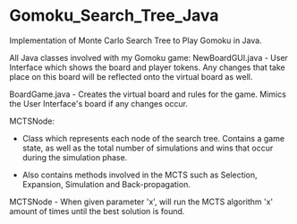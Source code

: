# Gomoku_Search_Tree_Java
Implementation of Monte Carlo Search Tree to Play Gomoku in Java.

All Java classes involved with my Gomoku game:
NewBoardGUI.java - User Interface which shows the board and player tokens. Any changes that take place on this board will be reflected onto the virtual board as well.

BoardGame.java - Creates the virtual board and rules for the game. Mimics the User Interface's board if any changes occur.

MCTSNode:

* Class which represents each node of the search tree. Contains a game state, as well as the total number of simulations and wins that occur during the simulation phase. 

* Also contains methods involved in the MCTS such as Selection, Expansion, Simulation and Back-propagation.

MCTSNode - When given parameter 'x', will run the MCTS algorithm 'x' amount of times until the best solution is found.
